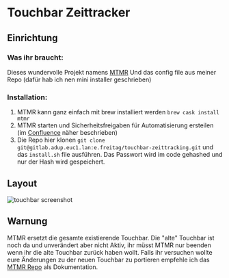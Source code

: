 # Touchbar Zeittracker
## Einrichtung
### Was ihr braucht:
Dieses wundervolle Projekt namens [MTMR](https://github.com/Toxblh/MTMR)
Und das config file aus meiner Repo (dafür hab ich nen mini installer geschrieben)

### Installation:

1. MTMR kann ganz einfach mit brew installiert werden `brew cask install mtmr`
2. MTMR starten und Sicherheitsfreigaben für Automatisierung ersteilen (im [Confluence](https://adup-tech.atlassian.net/wiki/spaces/UA/pages/1635155969/Zeiterfassung) näher beschrieben)
3. Die Repo hier klonen `git clone git@gitlab.adup.euc1.lan:e.freitag/touchbar-zeittracking.git` und das `install.sh` file ausführen. Das Passwort wird im code gehashed und nur der Hash wird gespeichert.

## Layout
![touchbar screenshot](https://gitlab.adup.euc1.lan/e.freitag/touchbar-zeittracking/-/raw/testing/touchbar_screenshot.png)


## Warnung
MTMR ersetzt die gesamte existierende Touchbar.
Die "alte" Touchbar ist noch da und unverändert aber nicht Aktiv, ihr müsst MTMR nur beenden wenn ihr die alte Touchbar zurück haben wollt.
Falls ihr versuchen wollte eure Änderungen zu der neuen Touchbar zu portieren empfehle ich das [MTMR Repo](https://github.com/Toxblh/MTMR) als Dokumentation.
